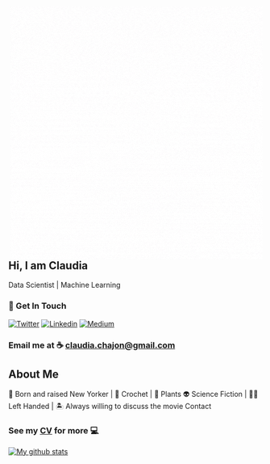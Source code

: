 <img align="right" alt="GIF" src="gifgif.gif" />

## Hi, I am Claudia
Data Scientist | Machine Learning

### 🌱 Get In Touch
[![Twitter](https://img.shields.io/badge/-Twitter-1ca0f1?style=flat&labelColor=1ca0f1&logo=twitter&logoColor=white&link=https://twitter.com/ChipChajon)](https://twitter.com/ChipChajon)
[![Linkedin](https://img.shields.io/badge/-LinkedIn-blue?style=flat&logo=Linkedin&logoColor=white&link=https://linkedin.com/in/claudia-chajon/)](https://linkedin.com/in/claudia-chajon/)
[![Medium](https://img.shields.io/badge/-Medium-000000?style=flat&labelColor=000000&logo=Medium&link=https://medium.com/@claudia.chajon)](https://medium.com/@claudia.chajon)


### Email me at ☕️ [claudia.chajon@gmail.com](mailto:claudia.chajon@gmail.com)

## About Me
🗽 Born and raised New Yorker | 🧶 Crochet | 🌱 Plants 
👽 Science Fiction | 💅🏽 Left Handed | 🏝 Always willing to discuss the movie Contact 



### See my [CV](https://drive.google.com/file/d/1a7a26MmW8TIsi9AzVtN1TcdgZdCJUhnz/view?usp=sharing) for more 💻

[![My github stats](https://github-readme-stats.vercel.app/api?username=claudiasofiaC&show_icons=true&theme=radical)](https://github.com/claudiasofiaC/github-readme-stats)



<!--
**claudiasofiaC/claudiasofiaC** is a ✨ _special_ ✨ repository because its `README.md` (this file) appears on your GitHub profile.

-->
